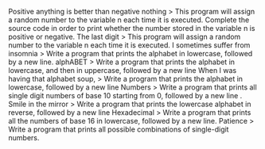 Positive anything is better than negative nothing > This program will assign a random number to the variable n each time it is executed. Complete the source code in order to print whether the number stored in the variable n is positive or negative.
The last digit > This program will assign a random number to the variable n each time it is executed.
I sometimes suffer from insomnia > Write a program that prints the alphabet in lowercase, followed by a new line.
alphABET > Write a program that prints the alphabet in lowercase, and then in uppercase, followed by a new line
When I was having that alphabet soup, > Write a program that prints the alphabet in lowercase, followed by a new line 
 Numbers > Write a program that prints all single digit numbers of base 10 starting from 0, followed by a new line .
Smile in the mirror > Write a program that prints the lowercase alphabet in reverse, followed by a new line
Hexadecimal > Write a program that prints all the numbers of base 16 in lowercase, followed by a new line.
Patience > Write a program that prints all possible combinations of single-digit numbers.
